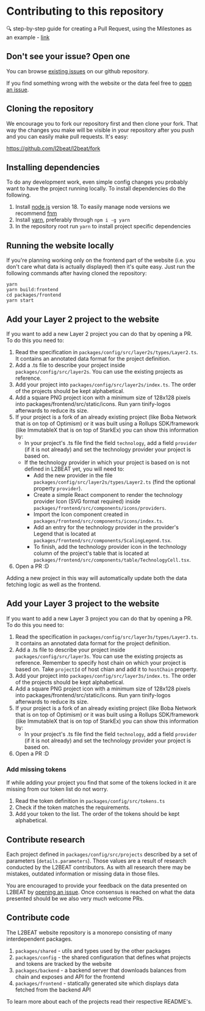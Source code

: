 # Contributing to this repository

🔍 step-by-step guide for creating a Pull Request, using the Milestones as an example -
[link](https://l2beat.notion.site/How-to-add-milestones-to-L2BEAT-0e8684a83c3c48ce8bc7b605d9c9a1bf)

## Don't see your issue? Open one

You can browse [existing issues](https://github.com/l2beat/l2beat/issues) on our github repository.

If you find something wrong with the website or the data feel free to
[open an issue](https://github.com/l2beat/l2beat/issues/new).

## Cloning the repository

We encourage you to fork our repository first and then clone your fork. That way the changes you
make will be visible in your repository after you push and you can easily make pull requests. It's
easy:

https://github.com/l2beat/l2beat/fork

## Installing dependencies

To do any development work, even simple config changes you probably want to have the project running
locally. To install dependencies do the following.

1. Install [node.js](https://nodejs.org/en/) version 18. To easily manage node versions we recommend
   [fnm](https://github.com/Schniz/fnm)
2. Install [yarn](https://classic.yarnpkg.com/en/docs/install#debian-stable), preferably through
   `npm i -g yarn`
3. In the repository root run `yarn` to install project specific dependencies

## Running the website locally

If you're planning working only on the frontend part of the website (i.e. you don't care what data
is actually displayed) then it's quite easy. Just run the following commands after having cloned the
repository:

```
yarn
yarn build:frontend
cd packages/frontend
yarn start
```

## Add your Layer 2 project to the website

If you want to add a new Layer 2 project you can do that by opening a PR. To do this you need to:

1. Read the specification in `packages/config/src/layer2s/types/Layer2.ts`. It contains an annotated
   data format for the project definition.
2. Add a .ts file to describe your project inside `packages/config/src/layer2s`. You can use the
   existing projects as reference.
3. Add your project into `packages/config/src/layer2s/index.ts`. The order of the projects should be
   kept alphabetical.
4. Add a square PNG project icon with a minimum size of 128x128 pixels into packages/frontend/src/static/icons. Run yarn tinify-logos afterwards to reduce its size.
5. If your project is a fork of an already existing project (like Boba Network that is on top of
   Optimism) or it was built using a Rollups SDK/framework (like ImmutableX that is on top of
   StarkEx) you can show this information by:
   - In your project's .ts file find the field `technology`, add a field `provider` (if it is not
     already) and set the technology provider your project is based on.
   - If the technology provider in which your project is based on is not defined in L2BEAT yet, you
     will need to:
     - Add the new provider in the file `packages/config/src/layer2s/types/Layer2.ts` (find the
       optional property `provider`).
     - Create a simple React component to render the technology provider Icon (SVG format required)
       inside `packages/frontend/src/components/icons/providers`.
     - Import the Icon component created in `packages/frontend/src/components/icons/index.ts`.
     - Add an entry for the technology provider in the provider's Legend that is located at
       `packages/frontend/src/components/ScalingLegend.tsx`.
     - To finish, add the technology provider icon in the technology column of the project's table
       that is located at `packages/frontend/src/components/table/TechnologyCell.tsx`.
6. Open a PR :D

Adding a new project in this way will automatically update both the data fetching logic as well as
the frontend.

## Add your Layer 3 project to the website

If you want to add a new Layer 3 project you can do that by opening a PR. To do this you need to:

1. Read the specification in `packages/config/src/layer3s/types/Layer3.ts`. It contains an annotated
   data format for the project definition.
2. Add a .ts file to describe your project inside `packages/config/src/layer3s`. You can use the
   existing projects as reference. Remember to specify host chain on which your project is based on.
   Take `projectId` of host chian and add it to `hostChain` property.
3. Add your project into `packages/config/src/layer3s/index.ts`. The order of the projects should be
   kept alphabetical.
4. Add a square PNG project icon with a minimum size of 128x128 pixels into packages/frontend/src/static/icons. Run yarn tinify-logos afterwards to reduce its size.
5. If your project is a fork of an already existing project (like Boba Network that is on top of
   Optimism) or it was built using a Rollups SDK/framework (like ImmutableX that is on top of
   StarkEx) you can show this information by:
   - In your project's .ts file find the field `technology`, add a field `provider` (if it is not
     already) and set the technology provider your project is based on.
6. Open a PR :D

### Add missing tokens

If while adding your project you find that some of the tokens locked in it are missing from our
token list do not worry.

1. Read the token definition in `packages/config/src/tokens.ts`
2. Check if the token matches the requirements.
3. Add your token to the list. The order of the tokens should be kept alphabetical.

## Contribute research

Each project defined in `packages/config/src/projects` described by a set of parameters
(`details.parameters`). Those values are a result of research conducted by the L2BEAT contributors.
As with all research there may be mistakes, outdated information or missing data in those files.

You are encouraged to provide your feedback on the data presented on L2BEAT by
[opening an issue](https://github.com/l2beat/l2beat/issues/new). Once consensus is reached on what
the data presented should be we also very much welcome PRs.

## Contribute code

The L2BEAT website repository is a monorepo consisting of many interdependent packages.

1. `packages/shared` - utils and types used by the other packages
2. `packages/config` - the shared configuration that defines what projects and tokens are tracked by
   the website
3. `packages/backend` - a backend server that downloads balances from chain and exposes and API for
   the frontend
4. `packages/frontend` - statically generated site which displays data fetched from the backend API

To learn more about each of the projects read their respective README's.
